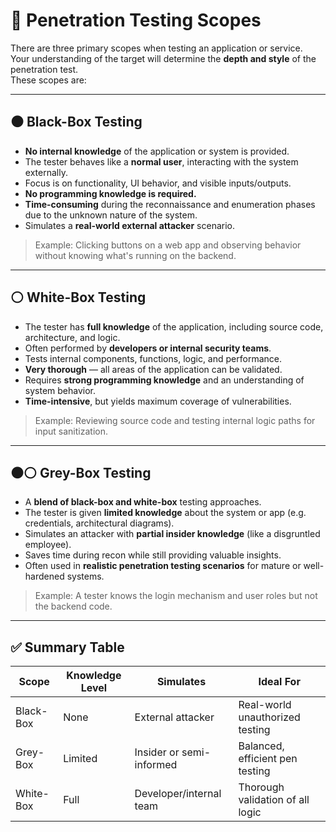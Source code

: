 # 🎯 Penetration Testing Scopes

There are three primary scopes when testing an application or service.  
Your understanding of the target will determine the **depth and style** of the penetration test.  
These scopes are:

---

## ⚫ Black-Box Testing

- **No internal knowledge** of the application or system is provided.
- The tester behaves like a **normal user**, interacting with the system externally.
- Focus is on functionality, UI behavior, and visible inputs/outputs.
- **No programming knowledge is required.**
- **Time-consuming** during the reconnaissance and enumeration phases due to the unknown nature of the system.
- Simulates a **real-world external attacker** scenario.

> Example: Clicking buttons on a web app and observing behavior without knowing what's running on the backend.

---

## ⚪ White-Box Testing

- The tester has **full knowledge** of the application, including source code, architecture, and logic.
- Often performed by **developers or internal security teams**.
- Tests internal components, functions, logic, and performance.
- **Very thorough** — all areas of the application can be validated.
- Requires **strong programming knowledge** and an understanding of system behavior.
- **Time-intensive**, but yields maximum coverage of vulnerabilities.

> Example: Reviewing source code and testing internal logic paths for input sanitization.

---

## ⚫⚪ Grey-Box Testing

- A **blend of black-box and white-box** testing approaches.
- The tester is given **limited knowledge** about the system or app (e.g. credentials, architectural diagrams).
- Simulates an attacker with **partial insider knowledge** (like a disgruntled employee).
- Saves time during recon while still providing valuable insights.
- Often used in **realistic penetration testing scenarios** for mature or well-hardened systems.

> Example: A tester knows the login mechanism and user roles but not the backend code.

---

## ✅ Summary Table

| Scope       | Knowledge Level     | Simulates                | Ideal For                         |
|-------------|---------------------|--------------------------|------------------------------------|
| Black-Box   | None                | External attacker        | Real-world unauthorized testing    |
| Grey-Box    | Limited             | Insider or semi-informed | Balanced, efficient pen testing    |
| White-Box   | Full                | Developer/internal team  | Thorough validation of all logic   |
